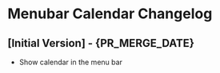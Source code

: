 # Menubar Calendar Changelog

## [Initial Version] - {PR_MERGE_DATE}

- Show calendar in the menu bar
